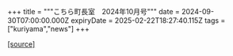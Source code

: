 +++
title = """こちら町長室　2024年10月号"""
date = 2024-09-30T07:00:00.000Z
expiryDate = 2025-02-22T18:27:40.115Z
tags = ["kuriyama","news"]
+++


[[source]](https://www.town.kuriyama.hokkaido.jp/site/mayor/28931.html)
